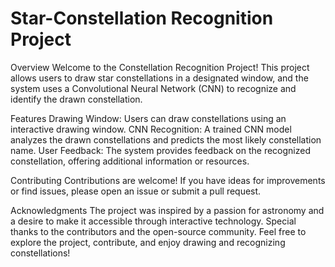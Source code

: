# Star-Constellation Recognition Project
Overview
Welcome to the Constellation Recognition Project! This project allows users to draw star constellations in a designated window, and the system uses a Convolutional Neural Network (CNN) to recognize and identify the drawn constellation.

Features
Drawing Window: Users can draw constellations using an interactive drawing window.
CNN Recognition: A trained CNN model analyzes the drawn constellations and predicts the most likely constellation name.
User Feedback: The system provides feedback on the recognized constellation, offering additional information or resources.

Contributing
Contributions are welcome! If you have ideas for improvements or find issues, please open an issue or submit a pull request.

Acknowledgments
The project was inspired by a passion for astronomy and a desire to make it accessible through interactive technology.
Special thanks to the contributors and the open-source community.
Feel free to explore the project, contribute, and enjoy drawing and recognizing constellations!

